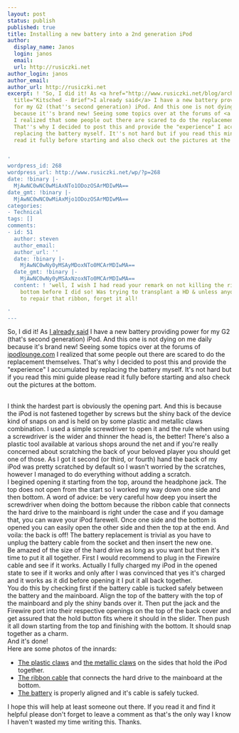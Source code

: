 ```yaml
---
layout: post
status: publish
published: true
title: Installing a new battery into a 2nd generation iPod
author:
  display_name: Janos
  login: janos
  email: 
  url: http://rusiczki.net
author_login: janos
author_email: 
author_url: http://rusiczki.net
excerpt: ! 'So, I did it! As <a href="http://www.rusiczki.net/blog/archives/2004/04/01/brief"
  title="Kitsched - Brief">I already said</a> I have a new battery providing power
  for my G2 (that''s second generation) iPod. And this one is not dying on me daily
  because it''s brand new! Seeing some topics over at the forums of <a href="http://www.ipodlounge.com">ipodlounge.com</a>
  I realized that some people out there are scared to do the replacement themselves.
  That''s why I decided to post this and provide the "experience" I accumulated by
  replacing the battery myself. It''s not hard but if you read this mini guide please
  read it fully before starting and also check out the pictures at the bottom.


'
wordpress_id: 268
wordpress_url: http://www.rusiczki.net/wp/?p=268
date: !binary |-
  MjAwNC0wNC0wMiAxNTo1ODozOSArMDIwMA==
date_gmt: !binary |-
  MjAwNC0wNC0wMiAxMjo1ODozOSArMDIwMA==
categories:
- Technical
tags: []
comments:
- id: 51
  author: steven
  author_email: 
  author_url: ''
  date: !binary |-
    MjAwNC0wNy0yMSAyMDoxNTo0MCArMDIwMA==
  date_gmt: !binary |-
    MjAwNC0wNy0yMSAxNzoxNTo0MCArMDIwMA==
  content: ! 'well, I wish I had read your remark on not killing the ribbon at the
    bottom before I did so! Was trying to transplant a HD & unless anyone has a way
    to repair that ribbon, forget it all!

'
---
```

<p>So, I did it! As <a href="http://www.rusiczki.net/blog/archives/2004/04/01/brief" title="Kitsched - Brief">I already said</a> I have a new battery providing power for my G2 (that's second generation) iPod. And this one is not dying on me daily because it's brand new! Seeing some topics over at the forums of <a href="http://www.ipodlounge.com">ipodlounge.com</a> I realized that some people out there are scared to do the replacement themselves. That's why I decided to post this and provide the "experience" I accumulated by replacing the battery myself. It's not hard but if you read this mini guide please read it fully before starting and also check out the pictures at the bottom.</p>
<p><a id="more"></a><a id="more-268"></a><br />
I think the hardest part is obviously the opening part. And this is because the iPod is not fastened together by screws but the shiny back of the device kind of snaps on and is held on by some plastic and metallic claws combination. I used a simple screwdriver to open it and the rule when using a screwdriver is the wider and thinner the head is, the better! There's also a plastic tool available at various shops around the net and if you're really concerned about scratching the back of your beloved player you should get one of those. As I got it second (or third, or fourth) hand the back of my iPod was pretty scratched by default so I wasn't worried by the scratches, however I managed to do everything without adding a scratch.<br />
I begined opening it starting from the top, around the headphone jack. The top does not open from the start so I worked my way down one side and then bottom. A word of advice: be very careful how deep you insert the screwdriver when doing the bottom because the ribbon cable that connects the hard drive to the mainboard is right under the case and if you damage that, you can wave your iPod farewell. Once one side and the bottom is opened you can easily open the other side and then the top at the end. And voila: the back is off! The battery replacement is trivial as you have to unplug the battery cable from the socket and then insert the new one.<br />
Be amazed of the size of the hard drive as long as you want but then it's time to put it all together. First I would recommend to plug in the Firewire cable and see if it works. Actually I fully charged my iPod in the opened state to see if it works and only after I was convinced that yes it's charged and it works as it did before opening it I put it all back together.<br />
You do this by checking first if the battery cable is tucked safely between the battery and the mainboard. Align the top of the battery with the top of the mainboard and ply the shiny bands over it. Then put the jack and the Firewire port into their respective openings on the top of the back cover and get assured that the hold button fits where it should in the slider. Then push it all down starting from the top and finishing with the bottom. It should snap together as a charm.<br />
And it's done!<br />
Here are some photos of the innards:</p>
<ul>
<li><a href="http://www.rusiczki.net/blog/blogpics/plastic_claws.php" onclick="window.open('http://www.rusiczki.net/blog/blogpics/plastic_claws.php','popup','width=1024,height=360,scrollbars=no,resizable=no,toolbar=no,directories=no,location=no,menubar=no,status=no,left=0,top=0'); return false">The plastic claws</a> and <a href="http://www.rusiczki.net/blog/blogpics/metallic_claws.php" onclick="window.open('http://www.rusiczki.net/blog/blogpics/metallic_claws.php','popup','width=1024,height=300,scrollbars=no,resizable=no,toolbar=no,directories=no,location=no,menubar=no,status=no,left=0,top=0'); return false">the metallic claws</a> on the sides that hold the iPod together.</li>
<li><a href="http://www.rusiczki.net/blog/blogpics/ribbon_cable.php" onclick="window.open('http://www.rusiczki.net/blog/blogpics/ribbon_cable.php','popup','width=768,height=400,scrollbars=no,resizable=no,toolbar=no,directories=no,location=no,menubar=no,status=no,left=0,top=0'); return false">The ribbon cable</a> that connects the hard drive to the mainboard at the bottom.</li>
<li><a href="http://www.rusiczki.net/blog/blogpics/battery_alignment_cable_tucked.php" onclick="window.open('http://www.rusiczki.net/blog/blogpics/battery_alignment_cable_tucked.php','popup','width=1024,height=360,scrollbars=no,resizable=no,toolbar=no,directories=no,location=no,menubar=no,status=no,left=0,top=0'); return false">The battery</a> is properly aligned and it's cable is safely tucked.</li>
</ul>
<p>I hope this will help at least someone out there. If you read it and find it helpful please don't forget to leave a comment as that's the only way I know I haven't wasted my time writing this. Thanks.</p>
